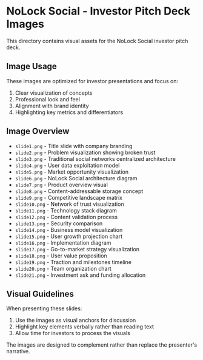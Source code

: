 # NoLock Social - Investor Pitch Deck Images

This directory contains visual assets for the NoLock Social investor pitch deck.

## Image Usage

These images are optimized for investor presentations and focus on:

1. Clear visualization of concepts
2. Professional look and feel
3. Alignment with brand identity
4. Highlighting key metrics and differentiators

## Image Overview

- `slide1.png` - Title slide with company branding
- `slide2.png` - Problem visualization showing broken trust
- `slide3.png` - Traditional social networks centralized architecture
- `slide4.png` - User data exploitation model
- `slide5.png` - Market opportunity visualization
- `slide6.png` - NoLock Social architecture diagram
- `slide7.png` - Product overview visual
- `slide8.png` - Content-addressable storage concept
- `slide9.png` - Competitive landscape matrix
- `slide10.png` - Network of trust visualization
- `slide11.png` - Technology stack diagram
- `slide12.png` - Content validation process
- `slide13.png` - Security comparison
- `slide14.png` - Business model visualization
- `slide15.png` - User growth projection chart
- `slide16.png` - Implementation diagram
- `slide17.png` - Go-to-market strategy visualization
- `slide18.png` - User value proposition
- `slide19.png` - Traction and milestones timeline
- `slide20.png` - Team organization chart
- `slide21.png` - Investment ask and funding allocation

## Visual Guidelines

When presenting these slides:

1. Use the images as visual anchors for discussion
2. Highlight key elements verbally rather than reading text
3. Allow time for investors to process the visuals

The images are designed to complement rather than replace the presenter's narrative.